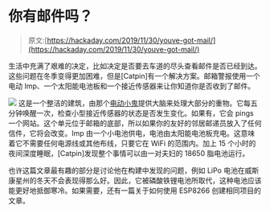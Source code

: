 # 你有邮件吗？

> 原文:[https://hackaday.com/2019/11/30/youve-got-mail/](https://hackaday.com/2019/11/30/youve-got-mail/)

生活中充满了艰难的决定，比如决定是否要去车道的尽头查看邮件是否已经到达。这些问题在冬季变得更加困难，但是[Catpin]有一个解决方案。邮箱警报使用一个电动 Imp、一个太阳能电池板和一个接近传感器来让你知道你是否收到了邮件。

[![](../Images/a69ecd346cf6ddf7eb4725feb187178f.png)](https://hackaday.com/wp-content/uploads/2019/11/mailboxdone2.jpg) 这是一个整洁的建筑，由那个[电动小鬼](https://www.electricimp.com/)提供大脑来处理大部分的重物。它每五分钟唤醒一次，检查小型接近传感器的状态是否发生变化。如果有，它会 pings 一个网站。这个单元位于邮箱的底部，所以如果你的友好的邻居邮递员放入了任何信件，它将会改变。Imp 由一个小电池供电，电池由太阳能电池板充电。这意味着它不需要任何电源线或其他布线，只要它在 WiFi 的范围内。加上 15 个小时的夜间深度睡眠，[Catpin]发现整个事情可以由一对夫妇的 18650 脂电池运行。

也许这篇文章最有趣的部分是讨论他在构建中发现的问题，例如 LiPo 电池在威斯康星州的冬天不会表现得那么好。因此，它被磷酸铁锂电池所取代，这种电池应该能更好地抵御寒冷。如果需要，还有一篇关于如何使用 ESP8266 创建相同项目的文章。